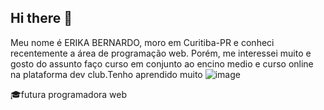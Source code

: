 ## Hi there 👋

Meu nome é ERIKA BERNARDO, moro em Curitiba-PR e conheci recentemente a área de programação web. Porém, me interessei muito e gosto do assunto faço curso em conjunto ao encino medio e curso online na plataforma dev club.Tenho aprendido muito 
![image](https://github.com/user-attachments/assets/9a5f5b0a-bddc-44d3-ba76-9798088e2ae3)





🎓futura programadora web 
